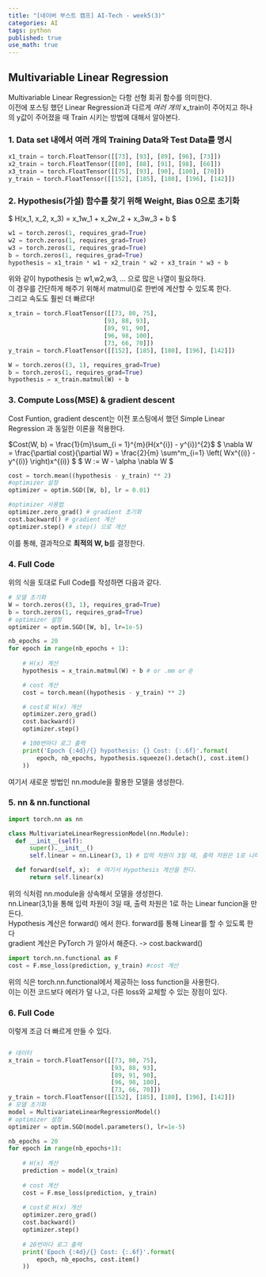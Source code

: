 ```yaml
---
title: "[네이버 부스트 캠프] AI-Tech - week5(3)"
categories: AI
tags: python
published: true
use_math: true
---
```


## Multivariable Linear Regression

Multivariable Linear Regression는 다항 선형 회귀 함수를 의미한다.  
이전에 포스팅 했던 Linear Regression과 다르게 _여러 개의_ x_train이 주어지고 하나의 y값이 주어졌을 때 Train 시키는 방법에 대해서 알아본다.  

### 1. Data set 내에서 여러 개의 Training Data와 Test Data를 명시

  ```python
  x1_train = torch.FloatTensor([[73], [93], [89], [96], [73]])
  x2_train = torch.FloatTensor([[80], [88], [91], [98], [66]])
  x3_train = torch.FloatTensor([[75], [93], [90], [100], [70]])
  y_train = torch.FloatTensor([[152], [185], [180], [196], [142]])
  ```

### 2. Hypothesis(가설) 함수를 찾기 위해 Weight, Bias 0으로 초기화
  
  $ H(x_1, x_2, x_3) = x_1w_1 + x_2w_2 + x_3w_3 + b $

  ```python
  w1 = torch.zeros(1, requires_grad=True)
  w2 = torch.zeros(1, requires_grad=True)
  w3 = torch.zeros(1, requires_grad=True)
  b = torch.zeros(1, requires_grad=True)
  hypothesis = x1_train * w1 + x2_train * w2 + x3_train * w3 + b
  ```

  위와 같이 hypothesis 는 w1,w2,w3, ... 으로 많은 나열이 필요하다.  
  이 경우를 간단하게 해주기 위해서 matmul()로 한번에 계산할 수 있도록 한다.  
  그리고 속도도 훨씬 더 빠르다!

  ```python
  x_train = torch.FloatTensor([[73, 80, 75],
                             [93, 88, 93],
                             [89, 91, 90],
                             [96, 98, 100],
                             [73, 66, 70]])
  y_train = torch.FloatTensor([[152], [185], [180], [196], [142]])

  W = torch.zeros((3, 1), requires_grad=True)
  b = torch.zeros(1, requires_grad=True)
  hypothesis = x_train.matmul(W) + b
  ```

### 3. Compute Loss(MSE) & gradient descent

  Cost Funtion, gradient descent는 이전 포스팅에서 했던 Simple Linear Regression 과 동일한 이론을 적용한다.  

  $Cost(W, b) = \frac{1}{m}\sum_{i = 1}^{m}(H(x^{i}) - y^{i})^{2}$
  $ \nabla W = \frac{\partial cost}{\partial W} = \frac{2}{m} \sum^m_{i=1} \left( Wx^{(i)} - y^{(i)} \right)x^{(i)} $
  $ W := W - \alpha \nabla W $

  ```python
  cost = torch.mean((hypothesis - y_train) ** 2)
  #optimizer 설정
  optimizer = optim.SGD([W, b], lr = 0.01)

  #optimizer 사용법
  optimizer.zero_grad() # gradient 초기화
  cost.backward() # gradient 계산
  optimizer.step() # step() 으로 개선
  ```

  이를 통해, 결과적으로 **최적의 W, b**를 결정한다.

### 4. Full Code
  
  위의 식을 토대로 Full Code를 작성하면 다음과 같다.  

```python
# 모델 초기화
W = torch.zeros((3, 1), requires_grad=True)
b = torch.zeros(1, requires_grad=True)
# optimizer 설정
optimizer = optim.SGD([W, b], lr=1e-5)

nb_epochs = 20
for epoch in range(nb_epochs + 1):
    
    # H(x) 계산
    hypothesis = x_train.matmul(W) + b # or .mm or @

    # cost 계산
    cost = torch.mean((hypothesis - y_train) ** 2)

    # cost로 H(x) 개선
    optimizer.zero_grad()
    cost.backward()
    optimizer.step()

    # 100번마다 로그 출력
    print('Epoch {:4d}/{} hypothesis: {} Cost: {:.6f}'.format(
        epoch, nb_epochs, hypothesis.squeeze().detach(), cost.item()
    ))
```

  여기서 새로운 방법인 nn.module을 활용한 모델을 생성한다.  

### 5. nn & nn.functional
  
  ```python
  import torch.nn as nn

  class MultivariateLinearRegressionModel(nn.Module):
    def __init__(self):
        super().__init__()
        self.linear = nn.Linear(3, 1) # 입력 차원이 3일 때, 출력 차원은 1로 나타낸다. 

    def forward(self, x):  # 여기서 Hypothesis 계산을 한다.
        return self.linear(x)
  ```

  위의 식처럼 nn.module을 상속해서 모델을 생성한다.  
  nn.Linear(3,1)을 통해 입력 차원이 3일 때, 출력 차원은 1로 하는 Linear funcion을 만든다.  
  Hypothesis 계산은 forward() 에서 한다. forward를 통해 Linear를 할 수 있도록 한다  
  gradient 계산은 PyTorch 가 알아서 해준다. -> cost.backward()

  ```python
  import torch.nn.functional as F
  cost = F.mse_loss(prediction, y_train) #cost 계산
  ```

  위의 식은 torch.nn.functional에서 제공하는 loss function을 사용한다.  
  이는 이전 코드보다 에러가 덜 나고, 다른 loss와 교체할 수 있는 장점이 있다.  
  
### 6. Full Code

이렇게 조금 더 빠르게 만들 수 있다.  

```python

# 데이터
x_train = torch.FloatTensor([[73, 80, 75],
                             [93, 88, 93],
                             [89, 91, 90],
                             [96, 98, 100],
                             [73, 66, 70]])
y_train = torch.FloatTensor([[152], [185], [180], [196], [142]])
# 모델 초기화
model = MultivariateLinearRegressionModel()
# optimizer 설정
optimizer = optim.SGD(model.parameters(), lr=1e-5)

nb_epochs = 20
for epoch in range(nb_epochs+1):
    
    # H(x) 계산
    prediction = model(x_train)
    
    # cost 계산
    cost = F.mse_loss(prediction, y_train)
    
    # cost로 H(x) 개선
    optimizer.zero_grad()
    cost.backward()
    optimizer.step()
    
    # 20번마다 로그 출력
    print('Epoch {:4d}/{} Cost: {:.6f}'.format(
        epoch, nb_epochs, cost.item()
    ))
```
